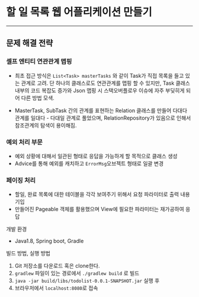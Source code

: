 # 할 일 목록 웹 어플리케이션 만들기
---

## 문제 해결 전략

### 셀프 엔티티 연관관계 맵핑
- 최초 접근 방식은 `List<Task> masterTasks` 와 같이 Task가 직접 목록을 들고 있는 관계로 고려. 단 하나의 클래스로도 연관관계를 맵핑 할 수 있지만, Task 클래스 내부의 코드 복잡도 증가와 Json 맵핑 시 스택오버플로우 이슈에 자주 부딪히게 되어 다른 방법 모색.

- MasterTask, SubTask 간의 관계를 표현하는 Relation 클래스를 만들어 다대다 관계를 일대다 - 다대일 관계로 풀었으며, 
RelationRepository가 있음으로 인해서 참조관계의 탐색이 용이해짐.   
 
### 예외 처리 부문
- 예외 상황에 대해서 일관된 형태로 응답을 가능하게 할 목적으로 클래스 생성
- Advice를 통해 예외를 캐치하고 `ErrorMsg`오브젝트 형태로 일괄 변경

### 페이징 처리
- 할일, 완료 목록에 대한 테이블을 각각 보여주기 위해서 요청 파라미터로 출력 내용 기입
- 만들어진 Pageable 객체를 활용했으며 View에 필요한 파라미터는 재가공하여 응답


개발 환경
- Java1.8, Spring boot, Gradle

빌드 방법, 실행 방법
1. Git 저장소를 다운로드 혹은 clone한다.
2. `gradlew` 파일이 있는 경로에서 `./gradlew build` 로 빌드
3. `java -jar build/libs/todolist-0.0.1-SNAPSHOT.jar` 실행 후 
4. 브라우저에서 `localhost:8080`로 접속